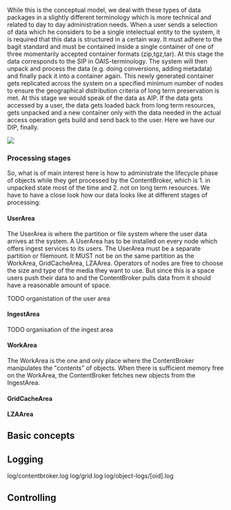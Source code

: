 
While this is the conceptual model, we deal with these types of data packages in a slightly different terminology
which is more technical and related to day to day administration needs. When a user sends a selection of data which he considers
to be a single intelectual entity to the system, it is required that this data is structured in a certain way. 
It must adhere to the bagit standard and must be contained inside a single container of one of three momentarily 
accepted container formats (zip,tgz,tar). At this stage the data corresponds to the SIP in OAIS-terminology.
The system will then unpack and process the data (e.g. doing conversions, adding metadata) and finally pack it into a container again. 
This newly generated container gets replicated across the system on a specified minimum number of nodes to ensure the geographical
distribution criteria of long term preservation is met. At this stage we would speak of the data as AIP. If the data gets
accessed by a user, the data gets loaded back from long term resources, gets unpacked and a new container only with the 
data needed in the actual access operation gets build and send back to the user. Here we have our DIP, finally.

![](https://github.com/da-nrw/DNSCore/blob/master/ContentBroker/src/main/markdown/processing_stages.jpg)

### Processing stages
So, what is of main interest here is how to administrate the lifecycle phase of objects while they get processed
by the ContentBroker, which is 1. in unpacked state most of the time and 2. not on long term resources. We have to 
have a close look how our data looks like at different stages of processing:

#### UserArea
The UserArea is where the partition or file system where the user data arrives at the system. A UserArea
has to be installed on every node which offers ingest services to its users. The UserArea must be a separate partition or
filemount. It MUST not be on the same partition as the WorkArea, GridCacheArea, LZAArea.
Operators of nodes are free to choose the size and type of the media they want to use. But since this is a space users
push their data to and the ContentBroker pulls data from it should have a reasonable amount of space.

TODO organistation of the user area

#### IngestArea

TODO organisation of the ingest area

#### WorkArea
The WorkArea is the one and only place where the ContentBroker manipulates the "contents" of objects. When there is
sufficient memory free on the WorkArea, the ContentBroker fetches new objects from the IngestArea.



#### GridCacheArea


#### LZAArea


## Basic concepts


## Logging

log/contentbroker.log
log/grid.log
log/object-logs/[oid].log

## Controlling


